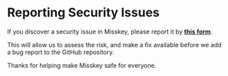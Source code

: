 # Reporting Security Issues

If you discover a security issue in Misskey, please report it by **[this form](https://github.com/misskey-dev/misskey/security/advisories/new)**.

This will allow us to assess the risk, and make a fix available before we add a
bug report to the GitHub repository.

Thanks for helping make Misskey safe for everyone.

